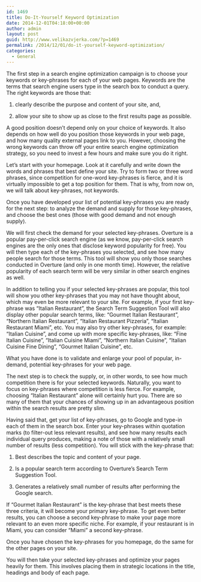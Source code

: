 ```yaml
---
id: 1469
title: Do-It-Yourself Keyword Optimization
date: 2014-12-01T04:18:00+00:00
author: admin
layout: post
guid: http://www.velikazvjerka.com/?p=1469
permalink: /2014/12/01/do-it-yourself-keyword-optimization/
categories:
  - General
---
```

The first step in a search engine optimization campaign is to choose your keywords or key-phrases for each of your web pages. Keywords are the terms that search engine users type in the search box to conduct a query. The right keywords are those that:

1. clearly describe the purpose and content of your site, and,
     
2. allow your site to show up as close to the first results page as possible. 

A good position doesn&#8217;t depend only on your choice of keywords. It also depends on how well do you position those keywords in your web page, and how many quality external pages link to you. However, choosing the wrong keywords can throw off your entire search engine optimization strategy, so you need to invest a few hours and make sure you do it right.

Let&#8217;s start with your homepage. Look at it carefully and write down the words and phrases that best define your site. Try to form two or three word phrases, since competition for one-word key-phrases is fierce, and it is virtually impossible to get a top position for them. That is why, from now on, we will talk about key-phrases, not keywords.

Once you have developed your list of potential key-phrases you are ready for the next step: to analyze the demand and supply for those key-phrases, and choose the best ones (those with good demand and not enough supply).

We will first check the demand for your selected key-phrases. Overture is a popular pay-per-click search engine (as we know, pay-per-click search engines are the only ones that disclose keyword popularity for free). You will then type each of the key-phrases you selected, and see how many people search for those terms. This tool will show you only those searches conducted in Overture (and only in one month time). However, the relative popularity of each search term will be very similar in other search engines as well.

In addition to telling you if your selected key-phrases are popular, this tool will show you other key-phrases that you may not have thought about, which may even be more relevant to your site. For example, if your first key-phrase was &#8220;Italian Restaurant&#8221;, the Search Term Suggestion Tool will also display other popular search terms, like: &#8220;Gourmet Italian Restaurant&#8221;, &#8220;Northern Italian Restaurant&#8221;, &#8220;Italian Restaurant Pizzeria&#8221;, &#8220;Italian Restaurant Miami&#8221;, etc. You may also try other key-phrases, for example: &#8220;Italian Cuisine&#8221;, and come up with more specific key-phrases, like: &#8220;Fine Italian Cuisine&#8221;, &#8220;Italian Cuisine Miami&#8221;, &#8220;Northern Italian Cuisine&#8221;, &#8220;Italian Cuisine Fine Dining&#8221;, &#8220;Gourmet Italian Cuisine&#8221;, etc.

What you have done is to validate and enlarge your pool of popular, in-demand, potential key-phrases for your web page.

The next step is to check the supply, or, in other words, to see how much competition there is for your selected keywords. Naturally, you want to focus on key-phrases where competition is less fierce. For example, choosing &#8220;Italian Restaurant&#8221; alone will certainly hurt you. There are so many of them that your chances of showing up in an advantageous position within the search results are pretty slim.

Having said that, get your list of key-phrases, go to Google and type-in each of them in the search box. Enter your key-phrases within quotation marks (to filter-out less relevant results), and see how many results each individual query produces, making a note of those with a relatively small number of results (less competition). You will stick with the key-phrase that:

1. Best describes the topic and content of your page.
     
2. Is a popular search term according to Overture&#8217;s Search Term Suggestion Tool.
     
3. Generates a relatively small number of results after performing the Google search. 

If &#8220;Gourmet Italian Restaurant&#8221; is the key-phrase that best meets these three criteria, it will become your primary key-phrase. To get even better results, you can choose a second key-phrase to make your page more relevant to an even more specific niche. For example, if your restaurant is in Miami, you can consider &#8220;Miami&#8221; a second key-phrase.

Once you have chosen the key-phrases for you homepage, do the same for the other pages on your site.

You will then take your selected key-phrases and optimize your pages heavily for them. This involves placing them in strategic locations in the title, headings and body of each page.
